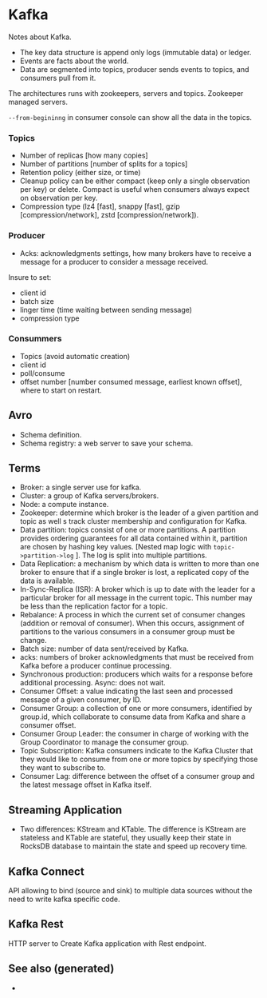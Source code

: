 # Kafka

Notes about Kafka.

-   The key data structure is append only logs (immutable data) or
    ledger.
-   Events are facts about the world.
-   Data are segmented into topics, producer sends events to topics, and
    consumers pull from it.

The architectures runs with zookeepers, servers and topics. Zookeeper
managed servers.

`--from-begininng` in consumer console can show all the data in the
topics.

### Topics

-   Number of replicas \[how many copies\]
-   Number of partitions \[number of splits for a topics\]
-   Retention policy (either size, or time)
-   Cleanup policy can be either compact (keep only a single observation
    per key) or delete. Compact is useful when consumers always expect
    on observation per key.
-   Compression type (lz4 \[fast\], snappy \[fast\], gzip
    \[compression/network\], zstd \[compression/network\]).

### Producer

-   Acks: acknowledgments settings, how many brokers have to receive a
    message for a producer to consider a message received.

Insure to set:

-   client id
-   batch size
-   linger time (time waiting between sending message)
-   compression type

### Consummers

-   Topics (avoid automatic creation)
-   client id
-   poll/consume
-   offset number \[number consumed message, earliest known offset\],
    where to start on restart.

## Avro

-   Schema definition.
-   Schema registry: a web server to save your schema.

## Terms

-   Broker: a single server use for kafka.
-   Cluster: a group of Kafka servers/brokers.
-   Node: a compute instance.
-   Zookeeper: determine which broker is the leader of a given partition
    and topic as well s track cluster membership and configuration for
    Kafka.
-   Data partition: topics consist of one or more partitions. A
    partition provides ordering guarantees for all data contained within
    it, partition are chosen by hashing key values. \[Nested map logic
    with `topic->partition->log` \]. The log is split into multiple
    partitions.
-   Data Replication: a mechanism by which data is written to more than
    one broker to ensure that if a single broker is lost, a replicated
    copy of the data is available.
-   In-Sync-Replica (ISR): A broker which is up to date with the leader
    for a particular broker for all message in the current topic. This
    number may be less than the replication factor for a topic.
-   Rebalance: A process in which the current set of consumer changes
    (addition or removal of consumer). When this occurs, assignment of
    partitions to the various consumers in a consumer group must be
    change.
-   Batch size: number of data sent/received by Kafka.
-   acks: numbers of broker acknowledgments that must be received from
    Kafka before a producer continue processing.
-   Synchronous production: producers which waits for a response before
    additional processing. Async: does not wait.
-   Consumer Offset: a value indicating the last seen and processed
    message of a given consumer, by ID.
-   Consumer Group: a collection of one or more consumers, identified by
    group.id, which collaborate to consume data from Kafka and share a
    consumer offset.
-   Consumer Group Leader: the consumer in charge of working with the
    Group Coordinator to manage the consumer group.
-   Topic Subscription: Kafka consumers indicate to the Kafka Cluster
    that they would like to consume from one or more topics by
    specifying those they want to subscribe to.
-   Consumer Lag: difference between the offset of a consumer group and
    the latest message offset in Kafka itself.

## Streaming Application

-   Two differences: KStream and KTable. The difference is KStream are
    stateless and KTable are stateful, they usually keep their state in
    RocksDB database to maintain the state and speed up recovery time.

## Kafka Connect

API allowing to bind (source and sink) to multiple data sources without
the need to write kafka specific code.

## Kafka Rest

HTTP server to Create Kafka application with Rest endpoint.

## See also (generated)

-   
